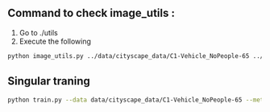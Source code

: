 ## Command to check image_utils :

1. Go to ./utils
2. Execute the following
```sh
python image_utils.py ../data/cityscape_data/C1-Vehicle_NoPeople-65 ../data/cityscape_data
```

## Singular traning
```sh
python train.py --data data/cityscape_data/C1-Vehicle_NoPeople-65 --meta data/cityscape_data --num_epochs 1
```